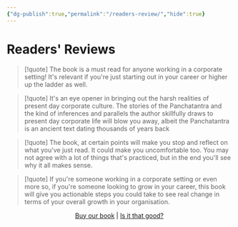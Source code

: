 ```yaml
---
{"dg-publish":true,"permalink":"/readers-review/","hide":true}
---
```


# Readers' Reviews

> [!quote]
The book is a must read for anyone working in a corporate setting! It's relevant if you're just starting out in your career or higher up the ladder as well.
> 


> [!quote]
> It's an eye opener in bringing out the harsh realities of present day corporate culture. The stories of the Panchatantra and the kind of inferences and parallels the author skillfully draws to present day corporate life will blow you away, albeit the Panchatantra is an ancient text dating thousands of years back

> [!quote]
> The book, at certain points will make you stop and reflect on what you've just read. It could make you uncomfortable too. You may not agree with a lot of things that's practiced, but in the end you'll see why it all makes sense.

> [!quote]
> If you're someone working in a corporate setting or even more so, if you're someone looking to grow in your career, this book will give you actionable steps you could take to see real change in terms of your overall growth in your organisation.

<p style="text-align:center;">
  <a href="https://www.amazon.in/Panchatantra-code-Become-super-star-ebook/dp/B0FHRPC89C/" target="_blank">Buy our book</a> | 
<a href="/not-a-book/" >Is it that good?</a>
</p>
